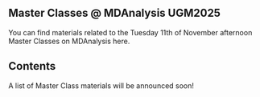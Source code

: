 ## Master Classes @ MDAnalysis UGM2025

You can find materials related to the Tuesday 11th of November afternoon Master Classes on MDAnalysis here.

## Contents

A list of Master Class materials will be announced soon!
